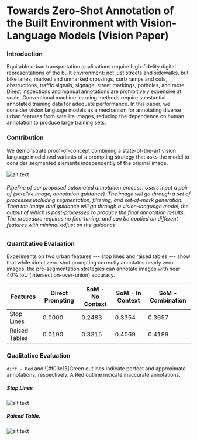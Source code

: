 # Towards Zero-Shot Annotation of the Built Environment with Vision-Language Models (Vision Paper)

### Introduction
Equitable urban transportation applications require high-fidelity digital representations of the built environment: not just streets and sidewalks, but bike lanes, marked and unmarked crossings, curb ramps and cuts, obstructions, traffic signals, signage, street markings, potholes, and more. Direct inspections and manual annotations are prohibitively expensive at scale. Conventional machine learning methods require substantial annotated training data for adequate performance. In this paper, we consider vision language models as a mechanism for annotating diverse urban features from satellite images, reducing the dependence on human annotation to produce large training sets.  

### Contribution
We demonstrate proof-of-concept combining a state-of-the-art vision language model and variants of a prompting strategy that asks the model to consider segmented elements independently of the original image. 

![alt text](https://github.com/BeanHam/2024-vl-annotation/blob/main/visualizations/pipeline.png)
###### Pipeline of our proposed automated annotation process. Users input a pair of (satellite image, annotation guidance). The image will go through a set of processes including segmentation, filtering, and set-of-mark generation. Then the image and guidance will go through a vision-language model, the output of which is post-processed to produce the final annotation results. The procedure requires no fine-tuning, and can be applied on different features with minimal adjust on the guidance.

### Quantitative Evaluation
Experiments on two urban features --- stop lines and raised tables --- show that while direct zero-shot prompting correctly annotates nearly zero images, the pre-segmentation strategies can annotate images with near 40% IoU (intersection-over-union) accuracy. 

Features | Direct Prompting | SoM - No Context | SoM - In Context | SoM - Combination 
--- | --- | --- | --- |---
Stop Lines | 0.0000 | 0.2483 | 0.3354 | 0.3657 
Raised Tables | 0.0190 | 0.3315 | 0.4069 | 0.4189

### Qualitative Evaluation

```diff - Red``` and ![#f03c15]Green outlines indicate perfect and approximate annotations, respectively. A Red outline indicate inaccurate annotations.

##### Stop Lines
![alt text](https://github.com/BeanHam/2024-vl-annotation/blob/main/visualizations/stop_lines.png)

##### Raised Table.
![alt text](https://github.com/BeanHam/2024-vl-annotation/blob/main/visualizations/raised_tables.png)
